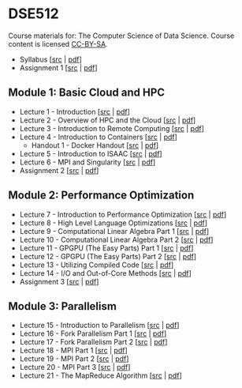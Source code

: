 # DSE512

Course materials for: The Computer Science of Data Science. Course content is licensed [CC-BY-SA](LICENSE).

* Syllabus [[src](syllabus/syllabus.Rmd) | [pdf](syllabus/syllabus.pdf)]
* Assignment 1 [[src](assignments/assignment1.Rmd) | [pdf](assignments/assignment1.pdf)]

## Module 1: Basic Cloud and HPC
* Lecture 1 - Introduction [[src](slides/lecture01.Rmd) | [pdf](slides/lecture01.pdf)]
* Lecture 2 - Overview of HPC and the Cloud [[src](slides/lecture02.Rmd) | [pdf](slides/lecture02.pdf)]
* Lecture 3 - Introduction to Remote Computing [[src](slides/lecture03.Rmd) | [pdf](slides/lecture03.pdf)]
* Lecture 4 - Introduction to Containers [[src](slides/lecture04.Rmd) | [pdf](slides/lecture04.pdf)]
  - Handout 1 - Docker Handout [[src](handouts/handout_docker.Rmd) | [pdf](handouts/handout_docker.pdf)]
* Lecture 5 - Introduction to ISAAC [[src](slides/lecture05.Rmd) | [pdf](slides/lecture05.pdf)]
* Lecture 6 - MPI and Singularity [[src](slides/lecture06.Rmd) | [pdf](slides/lecture06.pdf)]
* Assignment 2  [[src](assignments/assignment2.Rmd) | [pdf](assignments/assignment2.pdf)]

## Module 2: Performance Optimization
* Lecture 7 - Introduction to Performance Optimization [[src](slides/lecture07.Rmd) | [pdf](slides/lecture07.pdf)]
* Lecture 8 - High Level Language Optimizations [[src](slides/lecture08.Rmd) | [pdf](slides/lecture08.pdf)]
* Lecture 9 - Computational Linear Algebra Part 1 [[src](slides/lecture09.Rmd) | [pdf](slides/lecture09.pdf)]
* Lecture 10 - Computational Linear Algebra Part 2 [[src](slides/lecture10.Rmd) | [pdf](slides/lecture10.pdf)]
* Lecture 11 - GPGPU (The Easy Parts) Part 1 [[src](slides/lecture11.Rmd) | [pdf](slides/lecture11.pdf)]
* Lecture 12 - GPGPU (The Easy Parts) Part 2 [[src](slides/lecture12.Rmd) | [pdf](slides/lecture12.pdf)]
* Lecture 13 - Utilizing Compiled Code [[src](slides/lecture13.Rmd) | [pdf](slides/lecture13.pdf)]
* Lecture 14 -  I/O and Out-of-Core Methods [[src](slides/lecture14.Rmd) | [pdf](slides/lecture14.pdf)]
* Assignment 3  [[src](assignments/assignment3.Rmd) | [pdf](assignments/assignment3.pdf)]

## Module 3: Parallelism
* Lecture 15 - Introduction to Parallelism [[src](slides/lecture15.Rmd) | [pdf](slides/lecture15.pdf)]
* Lecture 16 - Fork Parallelism Part 1 [[src](slides/lecture16.Rmd) | [pdf](slides/lecture16.pdf)]
* Lecture 17 - Fork Parallelism Part 2 [[src](slides/lecture17.Rmd) | [pdf](slides/lecture17.pdf)]
* Lecture 18 - MPI Part 1 [[src](slides/lecture18.Rmd) | [pdf](slides/lecture18.pdf)]
* Lecture 19 - MPI Part 2 [[src](slides/lecture19.Rmd) | [pdf](slides/lecture19.pdf)]
* Lecture 20 - MPI Part 3 [[src](slides/lecture20.Rmd) | [pdf](slides/lecture20.pdf)]
* Lecture 21 - The MapReduce Algorithm [[src](slides/lecture21.Rmd) | [pdf](slides/lecture21.pdf)]
